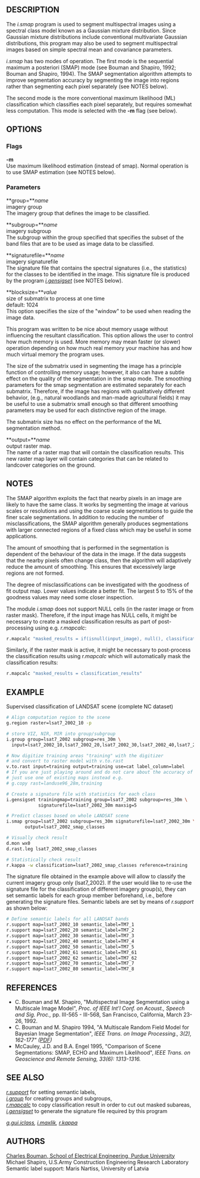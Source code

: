 ## DESCRIPTION

The *i.smap* program is used to segment multispectral images using a
spectral class model known as a Gaussian mixture distribution. Since
Gaussian mixture distributions include conventional multivariate
Gaussian distributions, this program may also be used to segment
multispectral images based on simple spectral mean and covariance
parameters.

*i.smap* has two modes of operation. The first mode is the sequential
maximum a posteriori (SMAP) mode (see Bouman and Shapiro, 1992; Bouman
and Shapiro, 1994). The SMAP segmentation algorithm attempts to improve
segmentation accuracy by segmenting the image into regions rather than
segmenting each pixel separately (see NOTES below).

The second mode is the more conventional maximum likelihood (ML)
classification which classifies each pixel separately, but requires
somewhat less computation. This mode is selected with the **-m** flag
(see below).

## OPTIONS

### Flags

**-m**  
Use maximum likelihood estimation (instead of smap). Normal operation is
to use SMAP estimation (see NOTES below).

### Parameters

**group=***name*  
imagery group  
The imagery group that defines the image to be classified.

**subgroup=***name*  
imagery subgroup  
The subgroup within the group specified that specifies the subset of the
band files that are to be used as image data to be classified.

**signaturefile=***name*  
imagery signaturefile  
The signature file that contains the spectral signatures (i.e., the
statistics) for the classes to be identified in the image. This
signature file is produced by the program
*[i.gensigset](i.gensigset.md)* (see NOTES below).

**blocksize=***value*  
size of submatrix to process at one time  
default: 1024  
This option specifies the size of the "window" to be used when reading
the image data.

This program was written to be nice about memory usage without
influencing the resultant classification. This option allows the user to
control how much memory is used. More memory may mean faster (or slower)
operation depending on how much real memory your machine has and how
much virtual memory the program uses.

The size of the submatrix used in segmenting the image has a principle
function of controlling memory usage; however, it also can have a subtle
effect on the quality of the segmentation in the smap mode. The
smoothing parameters for the smap segmentation are estimated separately
for each submatrix. Therefore, if the image has regions with
qualitatively different behavior, (e.g., natural woodlands and man-made
agricultural fields) it may be useful to use a submatrix small enough so
that different smoothing parameters may be used for each distinctive
region of the image.

The submatrix size has no effect on the performance of the ML
segmentation method.

**output=***name*  
output raster map.  
The name of a raster map that will contain the classification results.
This new raster map layer will contain categories that can be related to
landcover categories on the ground.

## NOTES

The SMAP algorithm exploits the fact that nearby pixels in an image are
likely to have the same class. It works by segmenting the image at
various scales or resolutions and using the coarse scale segmentations
to guide the finer scale segmentations. In addition to reducing the
number of misclassifications, the SMAP algorithm generally produces
segmentations with larger connected regions of a fixed class which may
be useful in some applications.

The amount of smoothing that is performed in the segmentation is
dependent of the behaviour of the data in the image. If the data
suggests that the nearby pixels often change class, then the algorithm
will adaptively reduce the amount of smoothing. This ensures that
excessively large regions are not formed.

The degree of misclassifications can be investigated with the goodness
of fit output map. Lower values indicate a better fit. The largest 5 to
15% of the goodness values may need some closer inspection.

The module *i.smap* does not support NULL cells (in the raster image or
from raster mask). Therefore, if the input image has NULL cells, it
might be necessary to create a masked classification results as part of
post-processing using e.g. *r.mapcalc*:

```sh
r.mapcalc "masked_results = if(isnull(input_image), null(), classification_results)"
```

Similarly, if the raster mask is active, it might be necessary to
post-process the classification results using *r.mapcalc* which will
automatically mask the classification results:

```sh
r.mapcalc "masked_results = classification_results"
```

## EXAMPLE

Supervised classification of LANDSAT scene (complete NC dataset)

```sh
# Align computation region to the scene
g.region raster=lsat7_2002_10 -p

# store VIZ, NIR, MIR into group/subgroup
i.group group=lsat7_2002 subgroup=res_30m \
  input=lsat7_2002_10,lsat7_2002_20,lsat7_2002_30,lsat7_2002_40,lsat7_2002_50,lsat7_2002_70

# Now digitize training areas "training" with the digitizer
# and convert to raster model with v.to.rast
v.to.rast input=training output=training use=cat label_column=label
# If you are just playing around and do not care about the accuracy of outcome,
# just use one of existing maps instead e.g.
# g.copy rast=landuse96_28m,training

# Create a signature file with statistics for each class
i.gensigset trainingmap=training group=lsat7_2002 subgroup=res_30m \
            signaturefile=lsat7_2002_30m maxsig=5

# Predict classes based on whole LANDSAT scene
i.smap group=lsat7_2002 subgroup=res_30m signaturefile=lsat7_2002_30m \
       output=lsat7_2002_smap_classes

# Visually check result
d.mon wx0
d.rast.leg lsat7_2002_smap_classes

# Statistically check result
r.kappa -w classification=lsat7_2002_smap_classes reference=training
```

The signature file obtained in the example above will allow to classify
the current imagery group only (lsat7_2002). If the user would like to
re-use the signature file for the classification of different imagery
group(s), they can set semantic labels for each group member beforehand,
i.e., before generating the signature files. Semantic labels are set by
means of *r.support* as shown below:

```sh
# Define semantic labels for all LANDSAT bands
r.support map=lsat7_2002_10 semantic_label=TM7_1
r.support map=lsat7_2002_20 semantic_label=TM7_2
r.support map=lsat7_2002_30 semantic_label=TM7_3
r.support map=lsat7_2002_40 semantic_label=TM7_4
r.support map=lsat7_2002_50 semantic_label=TM7_5
r.support map=lsat7_2002_61 semantic_label=TM7_61
r.support map=lsat7_2002_62 semantic_label=TM7_62
r.support map=lsat7_2002_70 semantic_label=TM7_7
r.support map=lsat7_2002_80 semantic_label=TM7_8
```

## REFERENCES

- C. Bouman and M. Shapiro, "Multispectral Image Segmentation using a
  Multiscale Image Model", *Proc. of IEEE Int'l Conf. on Acoust., Speech
  and Sig. Proc.,* pp. III-565 - III-568, San Francisco, California,
  March 23-26, 1992.
- C. Bouman and M. Shapiro 1994, "A Multiscale Random Field Model for
  Bayesian Image Segmentation", *IEEE Trans. on Image Processing., 3(2),
  162-177"
  ([PDF](http://dynamo.ecn.purdue.edu/~bouman/publications/pdf/ip2.pdf))*
- McCauley, J.D. and B.A. Engel 1995, "Comparison of Scene
  Segmentations: SMAP, ECHO and Maximum Likelihood", *IEEE Trans. on
  Geoscience and Remote Sensing, 33(6): 1313-1316.*

## SEE ALSO

*[r.support](r.support.md)* for setting semantic labels,  
*[i.group](i.group.md)* for creating groups and subgroups,  
*[r.mapcalc](r.mapcalc.md)* to copy classification result in order to
cut out masked subareas,  
*[i.gensigset](i.gensigset.md)* to generate the signature file required
by this program

*[g.gui.iclass](g.gui.iclass.md), [i.maxlik](i.maxlik.md),
[r.kappa](r.kappa.md)*

## AUTHORS

[Charles Bouman, School of Electrical Engineering, Purdue
University](https://engineering.purdue.edu/~bouman/software/segmentation/)  
Michael Shapiro, U.S.Army Construction Engineering Research Laboratory  
Semantic label support: Maris Nartiss, University of Latvia
